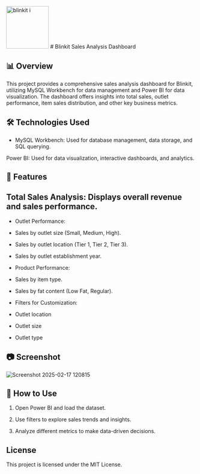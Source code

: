 <img width="113" alt="blinkit i" src="https://github.com/user-attachments/assets/a98a3134-261e-412b-aad1-3dfdaf48eaf1" />
# Blinkit Sales Analysis Dashboard  

## 📊 Overview  
This project provides a comprehensive sales analysis dashboard for Blinkit, utilizing MySQL Workbench for data management and Power BI for data visualization. The dashboard offers insights into total sales, outlet performance, item sales distribution, and other key business metrics.

## 🛠️ Technologies Used  
- MySQL Workbench: Used for database management, data storage, and SQL querying.

Power BI: Used for data visualization, interactive dashboards, and analytics.

## 📌 Features  
## Total Sales Analysis: Displays overall revenue and sales performance.

- Outlet Performance:

- Sales by outlet size (Small, Medium, High).

- Sales by outlet location (Tier 1, Tier 2, Tier 3).

- Sales by outlet establishment year.

- Product Performance:

- Sales by item type.

- Sales by fat content (Low Fat, Regular).

- Filters for Customization:

- Outlet location

- Outlet size

- Outlet type

## 📷 Screenshot  

![Screenshot 2025-02-17 120815](https://github.com/user-attachments/assets/78214701-c503-4fed-a826-09be73ba1096)

## 🚀 How to Use  
1. Open Power BI and load the dataset.

2. Use filters to explore sales trends and insights.

3. Analyze different metrics to make data-driven decisions. 
 
## License

This project is licensed under the MIT License.
